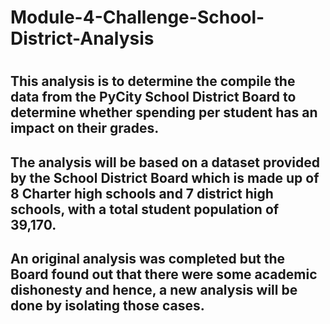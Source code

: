 # Module-4-Challenge-School-District-Analysis
#
## This analysis is to determine the compile the data from the PyCity School District Board to determine whether spending per student has an impact on their grades.
## The analysis will be based on a dataset provided by the School District Board which is made up of 8 Charter high schools and 7 district high schools, with a total student population of 39,170.
## An original analysis was completed but the Board found out that there were some academic dishonesty and hence, a new analysis will be done by isolating those cases.


